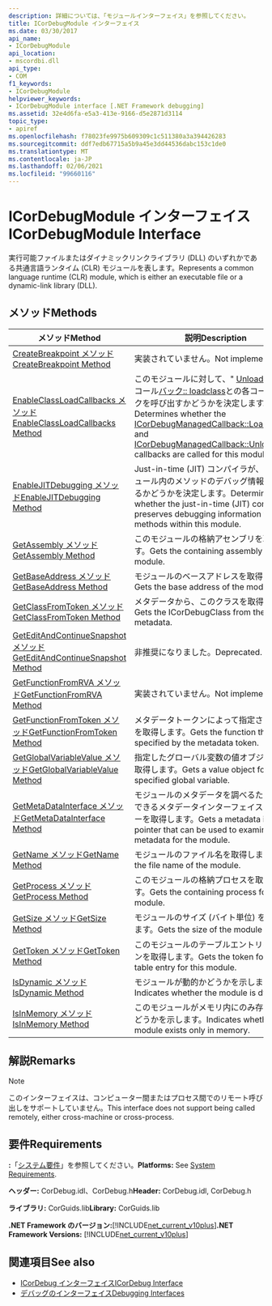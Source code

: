 ```yaml
---
description: 詳細については、「モジュールインターフェイス」を参照してください。
title: ICorDebugModule インターフェイス
ms.date: 03/30/2017
api_name:
- ICorDebugModule
api_location:
- mscordbi.dll
api_type:
- COM
f1_keywords:
- ICorDebugModule
helpviewer_keywords:
- ICorDebugModule interface [.NET Framework debugging]
ms.assetid: 32e4d6fa-e5a3-413e-9166-d5e2871d3114
topic_type:
- apiref
ms.openlocfilehash: f78023fe9975b609309c1c511380a3a394426283
ms.sourcegitcommit: ddf7edb67715a5b9a45e3dd44536dabc153c1de0
ms.translationtype: MT
ms.contentlocale: ja-JP
ms.lasthandoff: 02/06/2021
ms.locfileid: "99660116"
---
```

# <a name="icordebugmodule-interface"></a><span data-ttu-id="39920-103">ICorDebugModule インターフェイス</span><span class="sxs-lookup"><span data-stu-id="39920-103">ICorDebugModule Interface</span></span>

<span data-ttu-id="39920-104">実行可能ファイルまたはダイナミックリンクライブラリ (DLL) のいずれかである共通言語ランタイム (CLR) モジュールを表します。</span><span class="sxs-lookup"><span data-stu-id="39920-104">Represents a common language runtime (CLR) module, which is either an executable file or a dynamic-link library (DLL).</span></span>  
  
## <a name="methods"></a><span data-ttu-id="39920-105">メソッド</span><span class="sxs-lookup"><span data-stu-id="39920-105">Methods</span></span>  
  
|<span data-ttu-id="39920-106">メソッド</span><span class="sxs-lookup"><span data-stu-id="39920-106">Method</span></span>|<span data-ttu-id="39920-107">説明</span><span class="sxs-lookup"><span data-stu-id="39920-107">Description</span></span>|  
|------------|-----------------|  
|[<span data-ttu-id="39920-108">CreateBreakpoint メソッド</span><span class="sxs-lookup"><span data-stu-id="39920-108">CreateBreakpoint Method</span></span>](icordebugmodule-createbreakpoint-method.md)|<span data-ttu-id="39920-109">実装されていません。</span><span class="sxs-lookup"><span data-stu-id="39920-109">Not implemented.</span></span>|  
|[<span data-ttu-id="39920-110">EnableClassLoadCallbacks メソッド</span><span class="sxs-lookup"><span data-stu-id="39920-110">EnableClassLoadCallbacks Method</span></span>](icordebugmodule-enableclassloadcallbacks-method.md)|<span data-ttu-id="39920-111">このモジュールに対して、" [UnloadClass](icordebugmanagedcallback-unloadclass-method.md) " コール[バック:: loadclass](icordebugmanagedcallback-loadclass-method.md)との各コールバックを呼び出すかどうかを決定します。</span><span class="sxs-lookup"><span data-stu-id="39920-111">Determines whether the [ICorDebugManagedCallback::LoadClass](icordebugmanagedcallback-loadclass-method.md) and [ICorDebugManagedCallback::UnloadClass](icordebugmanagedcallback-unloadclass-method.md) callbacks are called for this module.</span></span>|  
|[<span data-ttu-id="39920-112">EnableJITDebugging メソッド</span><span class="sxs-lookup"><span data-stu-id="39920-112">EnableJITDebugging Method</span></span>](icordebugmodule-enablejitdebugging-method.md)|<span data-ttu-id="39920-113">Just-in-time (JIT) コンパイラが、このモジュール内のメソッドのデバッグ情報を保持するかどうかを決定します。</span><span class="sxs-lookup"><span data-stu-id="39920-113">Determines whether the just-in-time (JIT) compiler preserves debugging information for methods within this module.</span></span>|  
|[<span data-ttu-id="39920-114">GetAssembly メソッド</span><span class="sxs-lookup"><span data-stu-id="39920-114">GetAssembly Method</span></span>](icordebugmodule-getassembly-method.md)|<span data-ttu-id="39920-115">このモジュールの格納アセンブリを取得します。</span><span class="sxs-lookup"><span data-stu-id="39920-115">Gets the containing assembly for this module.</span></span>|  
|[<span data-ttu-id="39920-116">GetBaseAddress メソッド</span><span class="sxs-lookup"><span data-stu-id="39920-116">GetBaseAddress Method</span></span>](icordebugmodule-getbaseaddress-method.md)|<span data-ttu-id="39920-117">モジュールのベースアドレスを取得します。</span><span class="sxs-lookup"><span data-stu-id="39920-117">Gets the base address of the module.</span></span>|  
|[<span data-ttu-id="39920-118">GetClassFromToken メソッド</span><span class="sxs-lookup"><span data-stu-id="39920-118">GetClassFromToken Method</span></span>](icordebugmodule-getclassfromtoken-method.md)|<span data-ttu-id="39920-119">メタデータから、このクラスを取得します。</span><span class="sxs-lookup"><span data-stu-id="39920-119">Gets the ICorDebugClass from the metadata.</span></span>|  
|[<span data-ttu-id="39920-120">GetEditAndContinueSnapshot メソッド</span><span class="sxs-lookup"><span data-stu-id="39920-120">GetEditAndContinueSnapshot Method</span></span>](icordebugmodule-geteditandcontinuesnapshot-method.md)|<span data-ttu-id="39920-121">非推奨になりました。</span><span class="sxs-lookup"><span data-stu-id="39920-121">Deprecated.</span></span>|  
|[<span data-ttu-id="39920-122">GetFunctionFromRVA メソッド</span><span class="sxs-lookup"><span data-stu-id="39920-122">GetFunctionFromRVA Method</span></span>](icordebugmodule-getfunctionfromrva-method.md)|<span data-ttu-id="39920-123">実装されていません。</span><span class="sxs-lookup"><span data-stu-id="39920-123">Not implemented.</span></span>|  
|[<span data-ttu-id="39920-124">GetFunctionFromToken メソッド</span><span class="sxs-lookup"><span data-stu-id="39920-124">GetFunctionFromToken Method</span></span>](icordebugmodule-getfunctionfromtoken-method.md)|<span data-ttu-id="39920-125">メタデータトークンによって指定された関数を取得します。</span><span class="sxs-lookup"><span data-stu-id="39920-125">Gets the function that is specified by the metadata token.</span></span>|  
|[<span data-ttu-id="39920-126">GetGlobalVariableValue メソッド</span><span class="sxs-lookup"><span data-stu-id="39920-126">GetGlobalVariableValue Method</span></span>](icordebugmodule-getglobalvariablevalue-method.md)|<span data-ttu-id="39920-127">指定したグローバル変数の値オブジェクトを取得します。</span><span class="sxs-lookup"><span data-stu-id="39920-127">Gets a value object for the specified global variable.</span></span>|  
|[<span data-ttu-id="39920-128">GetMetaDataInterface メソッド</span><span class="sxs-lookup"><span data-stu-id="39920-128">GetMetaDataInterface Method</span></span>](icordebugmodule-getmetadatainterface-method.md)|<span data-ttu-id="39920-129">モジュールのメタデータを調べるために使用できるメタデータインターフェイスポインターを取得します。</span><span class="sxs-lookup"><span data-stu-id="39920-129">Gets a metadata interface pointer that can be used to examine the metadata for the module.</span></span>|  
|[<span data-ttu-id="39920-130">GetName メソッド</span><span class="sxs-lookup"><span data-stu-id="39920-130">GetName Method</span></span>](icordebugmodule-getname-method.md)|<span data-ttu-id="39920-131">モジュールのファイル名を取得します。</span><span class="sxs-lookup"><span data-stu-id="39920-131">Gets the file name of the module.</span></span>|  
|[<span data-ttu-id="39920-132">GetProcess メソッド</span><span class="sxs-lookup"><span data-stu-id="39920-132">GetProcess Method</span></span>](icordebugmodule-getprocess-method.md)|<span data-ttu-id="39920-133">このモジュールの格納プロセスを取得します。</span><span class="sxs-lookup"><span data-stu-id="39920-133">Gets the containing process for this module.</span></span>|  
|[<span data-ttu-id="39920-134">GetSize メソッド</span><span class="sxs-lookup"><span data-stu-id="39920-134">GetSize Method</span></span>](icordebugmodule-getsize-method.md)|<span data-ttu-id="39920-135">モジュールのサイズ (バイト単位) を取得します。</span><span class="sxs-lookup"><span data-stu-id="39920-135">Gets the size of the module in bytes.</span></span>|  
|[<span data-ttu-id="39920-136">GetToken メソッド</span><span class="sxs-lookup"><span data-stu-id="39920-136">GetToken Method</span></span>](icordebugmodule-gettoken-method.md)|<span data-ttu-id="39920-137">このモジュールのテーブルエントリのトークンを取得します。</span><span class="sxs-lookup"><span data-stu-id="39920-137">Gets the token for the table entry for this module.</span></span>|  
|[<span data-ttu-id="39920-138">IsDynamic メソッド</span><span class="sxs-lookup"><span data-stu-id="39920-138">IsDynamic Method</span></span>](icordebugmodule-isdynamic-method.md)|<span data-ttu-id="39920-139">モジュールが動的かどうかを示します。</span><span class="sxs-lookup"><span data-stu-id="39920-139">Indicates whether the module is dynamic.</span></span>|  
|[<span data-ttu-id="39920-140">IsInMemory メソッド</span><span class="sxs-lookup"><span data-stu-id="39920-140">IsInMemory Method</span></span>](icordebugmodule-isinmemory-method.md)|<span data-ttu-id="39920-141">このモジュールがメモリ内にのみ存在するかどうかを示します。</span><span class="sxs-lookup"><span data-stu-id="39920-141">Indicates whether this module exists only in memory.</span></span>|  
  
## <a name="remarks"></a><span data-ttu-id="39920-142">解説</span><span class="sxs-lookup"><span data-stu-id="39920-142">Remarks</span></span>  
  
> [!NOTE]
> <span data-ttu-id="39920-143">このインターフェイスは、コンピューター間またはプロセス間でのリモート呼び出しをサポートしていません。</span><span class="sxs-lookup"><span data-stu-id="39920-143">This interface does not support being called remotely, either cross-machine or cross-process.</span></span>  
  
## <a name="requirements"></a><span data-ttu-id="39920-144">要件</span><span class="sxs-lookup"><span data-stu-id="39920-144">Requirements</span></span>  

 <span data-ttu-id="39920-145">**:**「[システム要件](../../get-started/system-requirements.md)」を参照してください。</span><span class="sxs-lookup"><span data-stu-id="39920-145">**Platforms:** See [System Requirements](../../get-started/system-requirements.md).</span></span>  
  
 <span data-ttu-id="39920-146">**ヘッダー:** CorDebug.idl、CorDebug.h</span><span class="sxs-lookup"><span data-stu-id="39920-146">**Header:** CorDebug.idl, CorDebug.h</span></span>  
  
 <span data-ttu-id="39920-147">**ライブラリ:** CorGuids.lib</span><span class="sxs-lookup"><span data-stu-id="39920-147">**Library:** CorGuids.lib</span></span>  
  
 <span data-ttu-id="39920-148">**.NET Framework のバージョン:**[!INCLUDE[net_current_v10plus](../../../../includes/net-current-v10plus-md.md)]</span><span class="sxs-lookup"><span data-stu-id="39920-148">**.NET Framework Versions:** [!INCLUDE[net_current_v10plus](../../../../includes/net-current-v10plus-md.md)]</span></span>  
  
## <a name="see-also"></a><span data-ttu-id="39920-149">関連項目</span><span class="sxs-lookup"><span data-stu-id="39920-149">See also</span></span>

- [<span data-ttu-id="39920-150">ICorDebug インターフェイス</span><span class="sxs-lookup"><span data-stu-id="39920-150">ICorDebug Interface</span></span>](icordebug-interface.md)
- [<span data-ttu-id="39920-151">デバッグのインターフェイス</span><span class="sxs-lookup"><span data-stu-id="39920-151">Debugging Interfaces</span></span>](debugging-interfaces.md)
